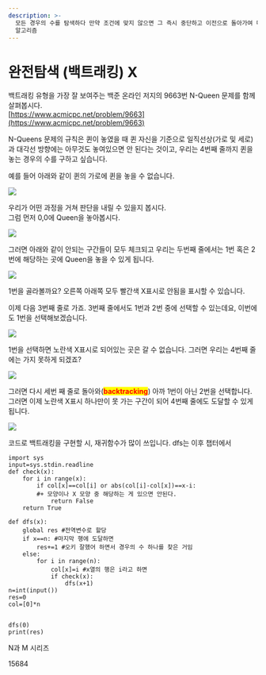 ```yaml
---
description: >-
  모든 경우의 수를 탐색하다 만약 조건에 맞지 않으면 그 즉시 중단하고 이전으로 돌아가여 다시 확인하는 것을 반복하면서 원하는 조건을 찾는
  알고리즘
---
```


# 완전탐색 (백트래킹) X

백트래킹 유형을 가장  잘 보여주는 백준 온라인 저지의 9663번 N-Queen 문제를 함께 살펴봅시다.\
[https://www.acmicpc.net/problem/9663](https://www.acmicpc.net/problem/9663)

N-Queens 문제의 규칙은 퀸이 놓였을 때 퀸 자신을 기준으로 일직선상(가로 및 세로)과 대각선 방향에는 아무것도 놓여있으면 안 된다는 것이고, 우리는 4번째 줄까지 퀸을 놓는 경우의 수를 구하고 싶습니다.

예를 들어 아래와 같이 퀸의 가로에 퀸을 놓을 수 없습니다.

![](<../.gitbook/assets/image (1).png>)

우리가 어떤 과정을 거쳐 판단을 내릴 수 있을지 봅시다.\
그럼 먼저 0,0에 Queen을 놓아봅시다.

![](<../.gitbook/assets/image (5).png>)

그러면 아래와 같이 안되는 구간들이 모두 체크되고 우리는 두번째 줄에서는 1번 혹은 2번에 해당하는 곳에 Queen을 놓을 수 있게 됩니다.

![](<../.gitbook/assets/image (2).png>)

1번을 골라볼까요? 오른쪽 아래쪽 모두 빨간색 X표시로 안됨을 표시할 수 있습니다.

이제 다음 3번째 줄로 가죠. 3번째 줄에서도 1번과 2번 중에 선택할 수 있는데요, 이번에도 1번을 선택해보겠습니다.

![](<../.gitbook/assets/image (7).png>)

1번을 선택하면 노란색 X표시로 되어있는 곳은 갈 수 없습니다. 그러면 우리는 4번째 줄에는 가지 못하게 되겠죠?

![](<../.gitbook/assets/image (6).png>)

그러면 다시 세번 째 줄로 돌아와(<mark style="color:red;">**backtracking**</mark>) 아까 1번이 아닌 2번을 선택합니다. 그러면 이제 노란색 X표시 하나만이 못 가는 구간이 되어 4번째 줄에도 도달할 수 있게 됩니다.

![](<../.gitbook/assets/image (3).png>)

코드로 백트래킹을 구현할 시, 재귀함수가 많이 쓰입니다. dfs는 이후 챕터에서&#x20;

```
import sys
input=sys.stdin.readline
def check(x):
    for i in range(x):
        if col[x]==col[i] or abs(col[i]-col[x])==x-i: 
        #+ 모양이나 X 모양 중 해당하는 게 있으면 안된다.
            return False
    return True

def dfs(x):
    global res #전역변수로 할당
    if x==n: #마지막 행에 도달하면
        res+=1 #오키 잘했어 하면서 경우의 수 하나를 찾은 거임
    else:
        for i in range(n):
            col[x]=i #x열의 행은 i라고 하면
            if check(x):
                dfs(x+1)
n=int(input())
res=0
col=[0]*n


dfs(0)
print(res)
```

N과 M 시리즈

15684
